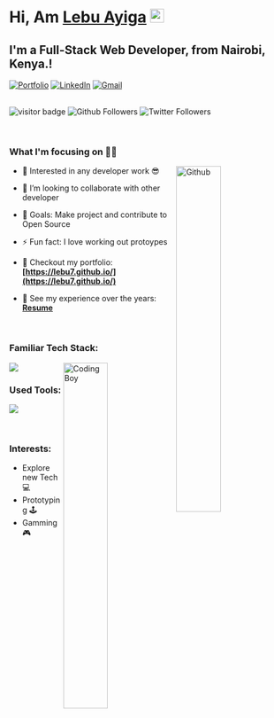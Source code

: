 

# Hi, Am <a href="https://lebu7.github.io/" target="_blank">Lebu Ayiga</a> <img src="https://media.giphy.com/media/hvRJCLFzcasrR4ia7z/giphy.gif" width="25px">

## I'm a Full-Stack Web Developer, from Nairobi, Kenya.!

<div align="left">
<a href="https://lebu7.github.io/""><img alt="Portfolio" src="https://img.shields.io/badge/portfolio-008000.svg?style=for-the-badge&logo=google-chrome&logoColor=white"/></a>
<a href="https://www.linkedin.com/in/lebu-ayiga-1b93261b6/"><img alt="LinkedIn" src="https://img.shields.io/badge/linkedin-%230077B5.svg?style=for-the-badge&logo=linkedin&logoColor=white"/></a>
<a href="mailto:lebu.a.7@gmail.com"><img alt="Gmail" src="https://img.shields.io/badge/Gmail-D14836?style=for-the-badge&logo=gmail&logoColor=white"/></a>
</div>

<br/>

![visitor badge](https://visitor-badge.laobi.icu/badge?page_id=lebu7.visitor-badge.issue.1&title=Github%20Visitors)
![Github Followers](https://img.shields.io/github/followers/lebu7?label=Github%20Connection&style=flat)
![Twitter Followers](https://img.shields.io/twitter/follow/@Lebu_Ayiga?label=Twitter&logo=twitter&style=for-the-badge&color=blue%30Connection&style=flat)


<br/>

### What I'm focusing on 👨‍💻

<img width="40%" align="right" alt="Github" src="https://raw.githubusercontent.com/onimur/.github/master/.resources/git-header.svg" />

- 🌱 Interested in any developer work 😎
- 👯 I’m looking to collaborate with other developer
- 🥅 Goals: Make project and contribute to Open Source
- ⚡ Fun fact: I love working out protoypes
- 🔭 Checkout my portfolio: **[https://lebu7.github.io/](https://lebu7.github.io/)**
- 💼 See my experience over the years: **[Resume](https://drive.google.com/file/d/1siE5TzaPrGXXj3-6uAdBASYcOoPXM7a7/view?usp=drive_link)**

  <br />

### Familiar Tech Stack:
<!-- coding boy -->
<img width="40%" align="right" alt="Coding Boy" src="https://github.com/lebu7/Lebu/blob/main/coding.gif" />

<!-- language -->

[![](https://skillicons.dev/icons?i=html,css,bootstrap,js,jquery,mysql,react,redux,vue,nodejs,angular,php,laravel,c,java,spring,py&perline=8)]()




### Used Tools:

[![](https://skillicons.dev/icons?i=git,github,vscode,visualstudio,atom,codepen,arduino,raspberrypi)]()


<br />

### Interests:

- Explore new Tech 💻
- Prototyping 🕹
- Gamming 🎮


<!-- ### My GitHub Stats:

<p>
  <img src="https://activity-graph.herokuapp.com/graph?username=lebu7&show_icons=true&count_private=true&include_all_commits=true&theme=minimal&hide_border=true&radius=4" />
</p>

<p>
  <img height="165em" src="https://github-readme-streak-stats.herokuapp.com/?user=lebu7&show_icons=true&hide_border=true&&count_private=true&include_all_commits=true"/>  
  <img height="165em" src="https://github-readme-stats.vercel.app/api?username=lebu7&show_icons=true&hide_border=true&&count_private=true&include_all_commits=true" />
</p> -->

<!-- ![](./profile-3d-contrib/profile-south-season-animate.svg) -->
